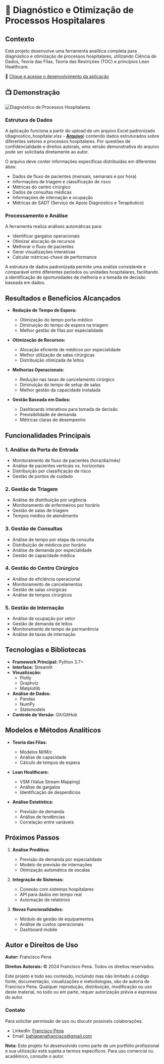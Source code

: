 # 🏥 Diagnóstico e Otimização de Processos Hospitalares

## Contexto

Este projeto desenvolve uma ferramenta analítica completa para diagnóstico e otimização de processos hospitalares, utilizando Ciência de Dados, Teoria das Filas, Teoria das Restrições (TOC) e princípios Lean Healthcare. 

🔗 [Clique e acesse o desenvolvimento da aplicação](https://leanhospitais.streamlit.app/)

## 📺 Demonstração

![Diagnóstico de Processos Hospitalares](https://github.com/franciscobpena/leanmvp/blob/main/leanhospitais.gif)


### Estrutura de Dados
A aplicação funciona a partir do upload de um arquivo Excel padronizado (diagnostico_hospitalar.xlsx - [**Arquivo**][file-link]) contendo dados estruturados sobre diferentes setores e processos hospitalares. Por questões de confidencialidade e direitos autorais, uma versão demonstrativa do arquivo pode ser solicitada diretamente ao autor.

[file-link]: https://docs.google.com/spreadsheets/d/1kaAEsZGXAhvVh5NXUxamSsnPLn6_6l5V/edit?usp=sharing&ouid=100127589008142410245&rtpof=true&sd=true "Arquivo Exemplo - Acesso Restrito"

O arquivo deve conter informações específicas distribuídas em diferentes abas:
* Dados de fluxo de pacientes (mensais, semanais e por hora)
* Informações de triagem e classificação de risco
* Métricas do centro cirúrgico
* Dados de consultas médicas
* Informações de internação e ocupação
* Métricas de SADT (Serviço de Apoio Diagnóstico e Terapêutico)

### Processamento e Análise
A ferramenta realiza análises automáticas para:
* Identificar gargalos operacionais
* Otimizar alocação de recursos
* Melhorar o fluxo de pacientes
* Gerar visualizações interativas
* Calcular métricas-chave de performance

A estrutura de dados padronizada permite uma análise consistente e comparável entre diferentes períodos ou unidades hospitalares, facilitando a identificação de oportunidades de melhoria e a tomada de decisão baseada em dados.

## Resultados e Benefícios Alcançados
* **Redução de Tempo de Espera:**
  * Otimização do tempo porta-médico
  * Diminuição do tempo de espera na triagem
  * Melhor gestão de filas por especialidade

* **Otimização de Recursos:**
  * Alocação eficiente de médicos por especialidade
  * Melhor utilização de salas cirúrgicas
  * Distribuição otimizada de leitos

* **Melhorias Operacionais:**
  * Redução nas taxas de cancelamento cirúrgico
  * Diminuição do tempo de setup de salas
  * Melhor gestão da capacidade instalada

* **Gestão Baseada em Dados:**
  * Dashboards interativos para tomada de decisão
  * Previsibilidade de demanda
  * Métricas claras de desempenho

## Funcionalidades Principais

### 1. Análise da Porta de Entrada
* Monitoramento de fluxo de pacientes (hora/dia/mês)
* Análise de pacientes verticais vs. horizontais
* Distribuição por classificação de risco
* Gestão de pontos de cuidado

### 2. Gestão de Triagem
* Análise de distribuição por urgência
* Monitoramento de enfermeiros por horário
* Gestão de salas de triagem
* Tempos médios de atendimento

### 3. Gestão de Consultas
* Análise de tempo por etapa da consulta
* Distribuição de médicos por horário
* Análise de demanda por especialidade
* Gestão de capacidade médica

### 4. Gestão do Centro Cirúrgico
* Análise de eficiência operacional
* Monitoramento de cancelamentos
* Gestão de salas cirúrgicas
* Análise de tempos cirúrgicos

### 5. Gestão de Internação
* Análise de ocupação por setor
* Gestão de demanda de leitos
* Monitoramento de tempo de permanência
* Análise de taxas de internação

## Tecnologias e Bibliotecas
* **Framework Principal:** Python 3.7+
* **Interface:** Streamlit
* **Visualização:** 
  * Plotly
  * Graphviz
  * Matplotlib
* **Análise de Dados:** 
  * Pandas
  * NumPy
  * Statsmodels
* **Controle de Versão:** Git/GitHub

## Modelos e Métodos Analíticos
* **Teoria das Filas:**
  * Modelos M/M/c
  * Análise de capacidade
  * Cálculo de tempos de espera

* **Lean Healthcare:**
  * VSM (Value Stream Mapping)
  * Análise de gargalos
  * Identificação de desperdícios

* **Análise Estatística:**
  * Previsão de demanda
  * Análise de tendências
  * Correlação entre variáveis

## Próximos Passos
1. **Análise Preditiva:**
   * Previsão de demanda por especialidade
   * Modelo de previsão de internações
   * Otimização automática de escalas

2. **Integração de Sistemas:**
   * Conexão com sistemas hospitalares
   * API para dados em tempo real
   * Automação de relatórios

3. **Novas Funcionalidades:**
   * Módulo de gestão de equipamentos
   * Análise de custos operacionais
   * Dashboard mobile

## Autor e Direitos de Uso

**Autor:** Francisco Pena

**Direitos Autorais:** © 2024 Francisco Pena. Todos os direitos reservados.

Este projeto e todo seu conteúdo, incluindo mas não limitado a código fonte, documentação, visualizações e metodologias, são de autoria de Francisco Pena. Qualquer reprodução, distribuição, modificação ou uso deste material, no todo ou em parte, requer autorização prévia e expressa do autor.

### Contato
Para solicitar permissão de uso ou discutir possíveis colaborações:
- LinkedIn: [Francisco Pena](https://www.linkedin.com/in/franciscobahiapena/)
- Email: bahiapenafrancisco@gmail.com

**Nota:** Este projeto foi desenvolvido como parte de um portfólio profissional e sua utilização está sujeita a termos específicos. Para uso comercial ou acadêmico, consulte o autor.
